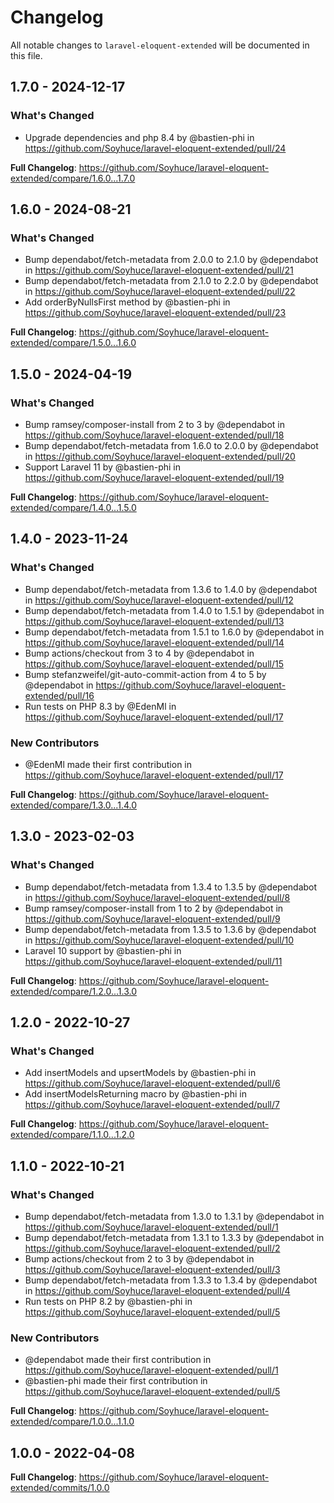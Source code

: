 # Changelog

All notable changes to `laravel-eloquent-extended` will be documented in this file.

## 1.7.0 - 2024-12-17

### What's Changed

* Upgrade dependencies and php 8.4 by @bastien-phi in https://github.com/Soyhuce/laravel-eloquent-extended/pull/24

**Full Changelog**: https://github.com/Soyhuce/laravel-eloquent-extended/compare/1.6.0...1.7.0

## 1.6.0 - 2024-08-21

### What's Changed

* Bump dependabot/fetch-metadata from 2.0.0 to 2.1.0 by @dependabot in https://github.com/Soyhuce/laravel-eloquent-extended/pull/21
* Bump dependabot/fetch-metadata from 2.1.0 to 2.2.0 by @dependabot in https://github.com/Soyhuce/laravel-eloquent-extended/pull/22
* Add orderByNullsFirst method by @bastien-phi in https://github.com/Soyhuce/laravel-eloquent-extended/pull/23

**Full Changelog**: https://github.com/Soyhuce/laravel-eloquent-extended/compare/1.5.0...1.6.0

## 1.5.0 - 2024-04-19

### What's Changed

* Bump ramsey/composer-install from 2 to 3 by @dependabot in https://github.com/Soyhuce/laravel-eloquent-extended/pull/18
* Bump dependabot/fetch-metadata from 1.6.0 to 2.0.0 by @dependabot in https://github.com/Soyhuce/laravel-eloquent-extended/pull/20
* Support Laravel 11 by @bastien-phi in https://github.com/Soyhuce/laravel-eloquent-extended/pull/19

**Full Changelog**: https://github.com/Soyhuce/laravel-eloquent-extended/compare/1.4.0...1.5.0

## 1.4.0 - 2023-11-24

### What's Changed

- Bump dependabot/fetch-metadata from 1.3.6 to 1.4.0 by @dependabot in https://github.com/Soyhuce/laravel-eloquent-extended/pull/12
- Bump dependabot/fetch-metadata from 1.4.0 to 1.5.1 by @dependabot in https://github.com/Soyhuce/laravel-eloquent-extended/pull/13
- Bump dependabot/fetch-metadata from 1.5.1 to 1.6.0 by @dependabot in https://github.com/Soyhuce/laravel-eloquent-extended/pull/14
- Bump actions/checkout from 3 to 4 by @dependabot in https://github.com/Soyhuce/laravel-eloquent-extended/pull/15
- Bump stefanzweifel/git-auto-commit-action from 4 to 5 by @dependabot in https://github.com/Soyhuce/laravel-eloquent-extended/pull/16
- Run tests on PHP 8.3 by @EdenMl in https://github.com/Soyhuce/laravel-eloquent-extended/pull/17

### New Contributors

- @EdenMl made their first contribution in https://github.com/Soyhuce/laravel-eloquent-extended/pull/17

**Full Changelog**: https://github.com/Soyhuce/laravel-eloquent-extended/compare/1.3.0...1.4.0

## 1.3.0 - 2023-02-03

### What's Changed

- Bump dependabot/fetch-metadata from 1.3.4 to 1.3.5 by @dependabot in https://github.com/Soyhuce/laravel-eloquent-extended/pull/8
- Bump ramsey/composer-install from 1 to 2 by @dependabot in https://github.com/Soyhuce/laravel-eloquent-extended/pull/9
- Bump dependabot/fetch-metadata from 1.3.5 to 1.3.6 by @dependabot in https://github.com/Soyhuce/laravel-eloquent-extended/pull/10
- Laravel 10 support by @bastien-phi in https://github.com/Soyhuce/laravel-eloquent-extended/pull/11

**Full Changelog**: https://github.com/Soyhuce/laravel-eloquent-extended/compare/1.2.0...1.3.0

## 1.2.0 - 2022-10-27

### What's Changed

- Add insertModels and upsertModels by @bastien-phi in https://github.com/Soyhuce/laravel-eloquent-extended/pull/6
- Add insertModelsReturning macro by @bastien-phi in https://github.com/Soyhuce/laravel-eloquent-extended/pull/7

**Full Changelog**: https://github.com/Soyhuce/laravel-eloquent-extended/compare/1.1.0...1.2.0

## 1.1.0 - 2022-10-21

### What's Changed

- Bump dependabot/fetch-metadata from 1.3.0 to 1.3.1 by @dependabot in https://github.com/Soyhuce/laravel-eloquent-extended/pull/1
- Bump dependabot/fetch-metadata from 1.3.1 to 1.3.3 by @dependabot in https://github.com/Soyhuce/laravel-eloquent-extended/pull/2
- Bump actions/checkout from 2 to 3 by @dependabot in https://github.com/Soyhuce/laravel-eloquent-extended/pull/3
- Bump dependabot/fetch-metadata from 1.3.3 to 1.3.4 by @dependabot in https://github.com/Soyhuce/laravel-eloquent-extended/pull/4
- Run tests on PHP 8.2 by @bastien-phi in https://github.com/Soyhuce/laravel-eloquent-extended/pull/5

### New Contributors

- @dependabot made their first contribution in https://github.com/Soyhuce/laravel-eloquent-extended/pull/1
- @bastien-phi made their first contribution in https://github.com/Soyhuce/laravel-eloquent-extended/pull/5

**Full Changelog**: https://github.com/Soyhuce/laravel-eloquent-extended/compare/1.0.0...1.1.0

## 1.0.0 - 2022-04-08

**Full Changelog**: https://github.com/Soyhuce/laravel-eloquent-extended/commits/1.0.0
